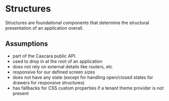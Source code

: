 # Structures

Structures are foundational components that determine the structural presentation of an application overall.

## Assumptions

- part of the Cascara public API.
- used to drop in at the root of an application
- does not rely on external details like routers, etc
- responsive for our defined screen sizes
- does not have any state (except for handling open/closed states for drawers for responsive structures)
- has fallbacks for CSS custom properties if a tenant theme provider is not present
